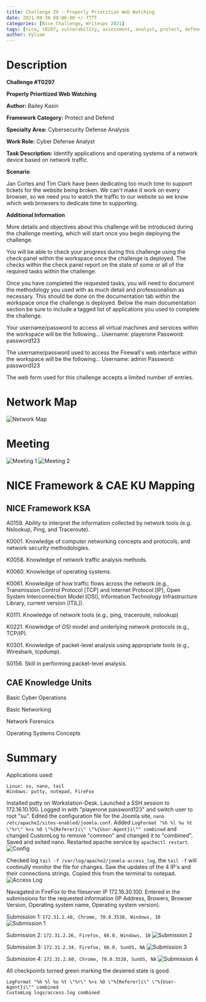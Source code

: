 ```yaml
---
title: Challenge 29 - Properly Prioritize Web Watching
date: 2021-08-30 08:06:00 +/-TTTT
categories: [Nice Challenge, Writeups 2021]
tags: [nice, t0297, vulnerability, assessment, analyst, protect, defend]     # TAG names should always be lowercase
author: Vyliam
---
```


# Description

**Challenge #T0297**

**Properly Prioritized Web Watching**

**Author:** Bailey Kasin

**Framework Category:** Protect and Defend

**Specialty Area:** Cybersecurity Defense Analysis

**Work Role:** Cyber Defense Analyst

**Task Description:** Identify applications and operating systems of a network device based on network traffic.

**Scenario**

Jan Cortes and Tim Clark have been dedicating too much time to support tickets for the website being broken. We can't make it work on every browser, so we need you to watch the traffic to our website so we know which web browsers to dedicate time to supporting.

**Additional Information**

More details and objectives about this challenge will be introduced during the challenge meeting, which will start once you begin deploying the challenge.

You will be able to check your progress during this challenge using the check panel within the workspace once the challenge is deployed. The checks within the check panel report on the state of some or all of the required tasks within the challenge.

Once you have completed the requested tasks, you will need to document the methodology you used with as much detail and professionalism as necessary. This should be done on the documentation tab within the workspace once the challenge is deployed. Below the main documentation section be sure to include a tagged list of applications you used to complete the challenge.

Your username/password to access all virtual machines and services within the workspace will be the following...
Username: playerone
Password: password123

The username/password used to access the Firewall's web interface within the workspace will be the following...
Username: admin
Password: password123

The web form used for this challenge accepts a limited number of entries.

# Network Map

![Network Map](/assets/img/NICE/2021/29/NetworkMap.png)

# Meeting

![Meeting 1](/assets/img/NICE/2021/29/Meeting1.png)
![Meeting 2](/assets/img/NICE/2021/29/Meeting2.png)

# NICE Framework & CAE KU Mapping

## NICE Framework KSA

A0159. Ability to interpret the information collected by network tools (e.g. Nslookup, Ping, and Traceroute).

K0001. Knowledge of computer networking concepts and protocols, and network security methodologies.

K0058. Knowledge of network traffic analysis methods.

K0060. Knowledge of operating systems.

K0061. Knowledge of how traffic flows across the network (e.g., Transmission Control Protocol [TCP] and Internet Protocol [IP], Open System Interconnection Model [OSI], Information Technology Infrastructure Library, current version [ITIL]).

K0111. Knowledge of network tools (e.g., ping, traceroute, nslookup)

K0221. Knowledge of OSI model and underlying network protocols (e.g., TCP/IP).

K0301. Knowledge of packet-level analysis using appropriate tools (e.g., Wireshark, tcpdump).

S0156. Skill in performing packet-level analysis.


## CAE Knowledge Units

Basic Cyber Operations

Basic Networking

Network Forensics

Operating Systems Concepts

# Summary

Applications used:

	Linux: su, nano, tail
	Windows: putty, notepad, FireFox

Installed putty on Workstation-Desk.  Launched a SSH session to 172.16.10.100.  Logged in with "playerone password123" and switch user to root "su".  Edited the configuration file for the Joomla site, ``nano /etc/apache2/sites-enabled/joomla.conf``.  Added ``LogFormat "%h %l %u %t \"%r\" %>s %O \"%{Referer}i\" \"%{User-Agent}i\"" combined`` and changed CustomLog to remove "common" and changed it to "combined". Saved and exited nano.  Restarted apache service by ``apachectl restart``.
![Config](/assets/img/NICE/2021/29/JoomlaConfig.png)

Checked log ``tail -f /var/log/apache2/joomla-access_log``, the ``tail -f`` will continully monitor the file for changes.  Saw the updates of the 4 IP's and their connections strings.  Copied this from the terminal to notepad.
![Access Log](/assets/img/NICE/2021/29/AccessLog.png)

Navagated in FireFox to the fileserver IP 172.16.30.100.  Entered in the submissions for the requested information (IP Address, Browers, Browser Version, Operating system name, Operating system version).

Submission 1: ``172.31.2.48, Chrome, 70.0.3538, Windows, 10``
![Submission 1](/assets/img/NICE/2021/29/Submission1.png)

Submission 2: ``172.31.2.26, Firefox, 66.0, Windows, 10``
![Submission 2](/assets/img/NICE/2021/29/Submission2.png)

Submission 3: ``172.31.2.34, Firefox, 66.0, SunOS, NA``
![Submission 3](/assets/img/NICE/2021/29/Submission3.png)

Submission 4: ``172.31.2.60, Chrome, 70.0.3538, SunOS, NA``
![Submission 4](/assets/img/NICE/2021/29/Submission4.png)

All checkpoints turned green marking the desiered state is good.

```
LogFormat "%h %l %u %t \"%r\" %>s %O \"%{Referer}i\" \"%{User-Agent}i\"" combined
CustomLog logs/access.log combined
```